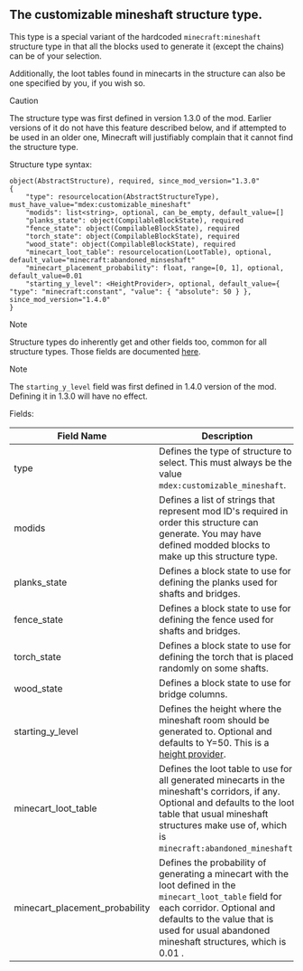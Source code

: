 

## The customizable mineshaft structure type.

This type is a special variant of the hardcoded `minecraft:mineshaft` 
structure type in that all the blocks used to generate it (except the chains) can be of your selection.

Additionally, the loot tables found in minecarts in the structure can also be one specified by you,
if you wish so.

> [!CAUTION]
The structure type was first defined in version 1.3.0 of the mod. Earlier versions of it do not have this feature described below,
and if attempted to be used in an older one, Minecraft will justifiably complain that it cannot find the structure type. 

Structure type syntax:

~~~
object(AbstractStructure), required, since_mod_version="1.3.0"
{
    "type": resourcelocation(AbstractStructureType), must_have_value="mdex:customizable_mineshaft"
    "modids": list<string>, optional, can_be_empty, default_value=[]
    "planks_state": object(CompilableBlockState), required
    "fence_state": object(CompilableBlockState), required
    "torch_state": object(CompilableBlockState), required
    "wood_state": object(CompilableBlockState), required
    "minecart_loot_table": resourcelocation(LootTable), optional, default_value="minecraft:abandoned_minseshaft"
    "minecart_placement_probability": float, range=[0, 1], optional, default_value=0.01
    "starting_y_level": <HeightProvider>, optional, default_value={ "type": "minecraft:constant", "value": { "absolute": 50 } }, since_mod_version="1.4.0"
}
~~~

> [!NOTE]
Structure types do inherently get and other fields too, common for all structure types. Those fields are documented [here](https://minecraft.wiki/w/Structure_definition#JSON_format).

> [!NOTE]
The `starting_y_level` field was first defined in 1.4.0 version of the mod. Defining it in 1.3.0 will have no effect.

Fields:

| Field Name   | Description                                                                                                                                                         |
|--------------|---------------------------------------------------------------------------------------------------------------------------------------------------------------------|
| type         | Defines the type of structure to select. This must always be the value `mdex:customizable_mineshaft`.                                                               |
| modids       | Defines a list of strings that represent mod ID's required in order this structure can generate. You may have defined modded blocks to make up this structure type. |
| planks_state | Defines a block state to use for defining the planks used for shafts and bridges.                                                                                   |
| fence_state  | Defines a block state to use for defining the fence used for shafts and bridges.                                                                                    |
| torch_state  | Defines a block state to use for defining the torch that is placed randomly on some shafts.                                                                         |
| wood_state   | Defines a block state to use for bridge columns.                                                                                                                    |
| starting_y_level | Defines the height where the mineshaft room should be generated to. Optional and defaults to Y=50. This is a [height provider](https://minecraft.wiki/w/Template:Nbt_inherit/height_provider/template). |
| minecart_loot_table | Defines the loot table to use for all generated minecarts in the mineshaft's corridors, if any. Optional and defaults to the loot table that usual mineshaft structures make use of, which is `minecraft:abandoned_mineshaft`. |
| minecart_placement_probability | Defines the probability of generating a minecart with the loot defined in the `minecart_loot_table` field for each corridor. Optional and defaults to the value that is used for usual abandoned mineshaft structures, which is 0.01 . | 



